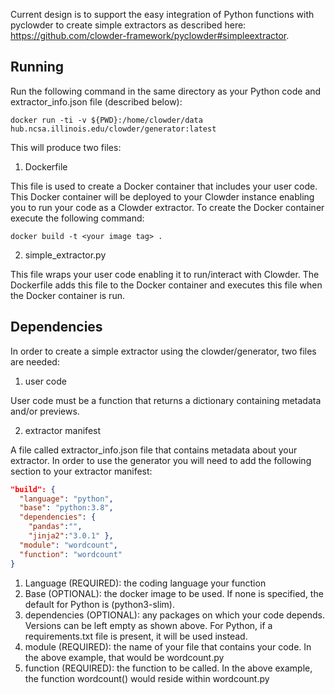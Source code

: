Current design is to support the easy integration of Python functions with pyclowder to create simple extractors as described here: https://github.com/clowder-framework/pyclowder#simpleextractor.

## Running
Run the following command in the same directory as your Python code and extractor_info.json file (described below):
```
docker run -ti -v ${PWD}:/home/clowder/data hub.ncsa.illinois.edu/clowder/generator:latest
```
This will produce two files:
1. Dockerfile

This file is used to create a Docker container that includes your user code. This Docker container will be deployed to your Clowder instance enabling you to run your code as a Clowder extractor. To create the Docker container execute the following command:

```
docker build -t <your image tag> .
```
2. simple_extractor.py

This file wraps your user code enabling it to run/interact with Clowder. The Dockerfile adds this file to the Docker container and executes this file when the Docker container is run.

## Dependencies
In order to create a simple extractor using the clowder/generator, two files are needed:
1. user code

User code must be a function that returns a dictionary containing metadata and/or previews.

2. extractor manifest

A file called extractor_info.json file that contains metadata about your extractor. In order to use the generator you will need to add the following section to your extractor manifest:

```JSON
"build": {
  "language": "python",
  "base": "python:3.8",
  "dependencies": {
    "pandas":"",
    "jinja2":"3.0.1" },
  "module": "wordcount",
  "function": "wordcount"
}
```
1. Language (REQUIRED): the coding language your function
2. Base (OPTIONAL): the docker image to be used. If none is specified, the default for Python is (python3-slim).
3. dependencies (OPTIONAL): any packages on which your code depends. Versions can be left empty as shown above. For Python, if a requirements.txt file is present, it will be used instead.
4. module (REQUIRED): the name of your file that contains your code. In the above example, that would be wordcount.py
5. function (REQUIRED): the function to be called. In the above example, the function wordcount() would reside within wordcount.py
